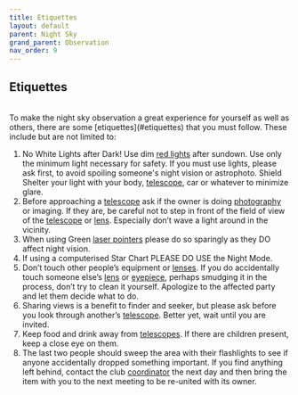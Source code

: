 ```yaml
---
title: Etiquettes
layout: default
parent: Night Sky
grand_parent: Observation
nav_order: 9
---
```


## Etiquettes

<br />
To make the night sky observation a great experience for yourself as well as others, there are some [etiquettes](#etiquettes) that you must follow. These include but are not limited to:

1. No White Lights after Dark! Use dim [red lights](./miscellaneous.html#red-lights) after sundown. Use only the minimum light necessary for safety. If you must use lights, please ask first, to avoid spoiling someone's night vision or astrophoto. Shield Shelter your light with your body, [telescope](../instruments/telescopes.html), car or whatever to minimize glare.
2. Before approaching a [telescope](../instruments/telescopes.html) ask if the owner is doing [photography](../../astrophotography/) or imaging. If they are, be careful not to step in front of the field of view of the [telescope](../instruments/telescopes.html) or [lens](../instruments/eyepieces.html). Especially don’t wave a light around in the vicinity.
3. When using Green [laser pointers](./miscellaneous.html#laser-pointers) please do so sparingly as they DO affect night vision.
4. If using a computerised Star Chart PLEASE DO USE the Night Mode.
5. Don’t touch other people’s equipment or [lenses](../instruments/eyepieces.html). If you do accidentally touch someone else’s [lens](../instruments/eyepieces.html) or [eyepiece](../instruments/eyepieces.html), perhaps smudging it in the process, don’t try to clean it yourself. Apologize to the affected party and let them decide what to do.
6. Sharing views is a benefit to finder and seeker, but please ask before you look through another’s [telescope](../instruments/telescopes.html). Better yet, wait until you are invited.
7. Keep food and drink away from [telescopes](../instruments/telescopes.html). If there are children present, keep a close eye on them.
8. The last two people should sweep the area with their flashlights to see if anyone accidentally dropped something important. If you find anything left behind, contact the club [coordinator](../../club/teams/recruitment.html#coordinator) the next day and then bring the item with you to the next meeting to be re-united with its owner.
